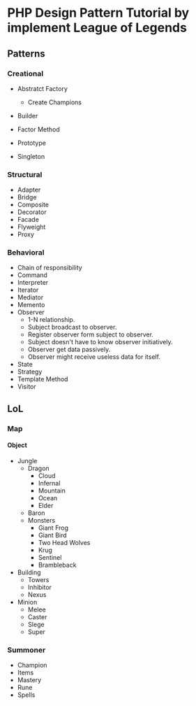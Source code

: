 # PHP Design Pattern Tutorial by implement League of Legends

## Patterns

### Creational

* Abstratct Factory
  * Create Champions
* Builder

* Factor Method
* Prototype
* Singleton

### Structural

* Adapter
* Bridge
* Composite
* Decorator
* Facade
* Flyweight
* Proxy

### Behavioral

* Chain of responsibility
* Command
* Interpreter
* Iterator
* Mediator
* Memento
* Observer
  * 1-N relationship.
  * Subject broadcast to observer.
  * Register observer form subject to observer.
  * Subject doesn't have to know observer initiatively.
  * Observer get data passively.
  * Observer might receive useless data for itself.
* State
* Strategy
* Template Method
* Visitor

## LoL

### Map

#### Object

* Jungle
  * Dragon
    * Cloud
    * Infernal
    * Mountain
    * Ocean
    * Elder
  * Baron
  * Monsters
    * Giant Frog
    * Giant Bird
    * Two Head Wolves
    * Krug
    * Sentinel
    * Brambleback
* Building
  * Towers
  * Inhibitor
  * Nexus
* Minion
  * Melee
  * Caster
  * Slege
  * Super

### Summoner

* Champion
* Items
* Mastery
* Rune
* Spells